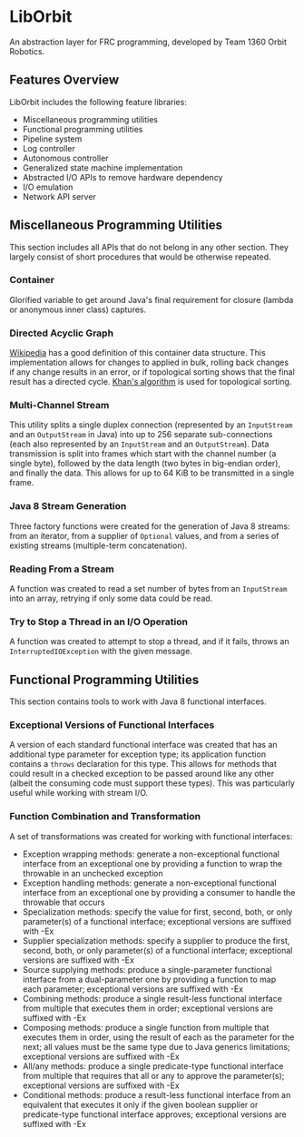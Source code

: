 # LibOrbit

An abstraction layer for FRC programming, developed by Team 1360 Orbit Robotics.

## Features Overview

LibOrbit includes the following feature libraries:

* Miscellaneous programming utilities
* Functional programming utilities
* Pipeline system
* Log controller
* Autonomous controller
* Generalized state machine implementation
* Abstracted I/O APIs to remove hardware dependency
* I/O emulation
* Network API server

## Miscellaneous Programming Utilities

This section includes all APIs that do not belong in any other section. They largely consist of short procedures that would be otherwise repeated.

### Container

Glorified variable to get around Java's final requirement for closure (lambda or anonymous inner class) captures.

### Directed Acyclic Graph

[Wikipedia](https://en.wikipedia.org/wiki/Directed_acyclic_graph) has a good definition of this container data structure. This implementation allows for changes to applied in bulk, rolling back changes if any change results in an error, or if topological sorting shows that the final result has a directed cycle. [Khan's algorithm](https://en.wikipedia.org/wiki/Topological_sorting#Kahn.27s_algorithm) is used for topological sorting.

### Multi-Channel Stream

This utility splits a single duplex connection (represented by an `InputStream` and an `OutputStream` in Java) into up to 256 separate sub-connections (each also represented by an `InputStream` and an `OutputStream`). Data transmission is split into frames which start with the channel number (a single byte), followed by the data length (two bytes in big-endian order), and finally the data. This allows for up to 64 KiB to be transmitted in a single frame.

### Java 8 Stream Generation

Three factory functions were created for the generation of Java 8 streams: from an iterator, from a supplier of `Optional` values, and from a series of existing streams (multiple-term concatenation).

### Reading From a Stream

A function was created to read a set number of bytes from an `InputStream` into an array, retrying if only some data could be read.

### Try to Stop a Thread in an I/O Operation

A function was created to attempt to stop a thread, and if it fails, throws an `InterruptedIOException` with the given message.

## Functional Programming Utilities

This section contains tools to work with Java 8 functional interfaces.

### Exceptional Versions of Functional Interfaces

A version of each standard functional interface was created that has an additional type parameter for exception type; its application function contains a `throws` declaration for this type. This allows for methods that could result in a checked exception to be passed around like any other (albeit the consuming code must support these types). This was particularly useful while working with stream I/O.

### Function Combination and Transformation

A set of transformations was created for working with functional interfaces:

* Exception wrapping methods: generate a non-exceptional functional interface from an exceptional one by providing a function to wrap the throwable in an unchecked exception
* Exception handling methods: generate a non-exceptional functional interface from an exceptional one by providing a consumer to handle the throwable that occurs
* Specialization methods: specify the value for first, second, both, or only parameter(s) of a functional interface; exceptional versions are suffixed with -Ex
* Supplier specialization methods: specify a supplier to produce the first, second, both, or only parameter(s) of a functional interface; exceptional versions are suffixed with -Ex
* Source supplying methods: produce a single-parameter functional interface from a dual-parameter one by providing a function to map each parameter; exceptional versions are suffixed with -Ex
* Combining methods: produce a single result-less functional interface from multiple that executes them in order; exceptional versions are suffixed with -Ex
* Composing methods: produce a single function from multiple that executes them in order, using the result of each as the parameter for the next; all values must be the same type due to Java generics limitations; exceptional versions are suffixed with -Ex
* All/any methods: produce a single predicate-type functional interface from multiple that requires that all or any to approve the parameter(s); exceptional versions are suffixed with -Ex
* Conditional methods: produce a result-less functional interface from an equivalent that executes it only if the given boolean supplier or predicate-type functional interface approves; exceptional versions are suffixed with -Ex
